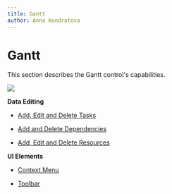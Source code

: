 ```yaml
---
title: Gantt
author: Anna Kondratova
---
```

# Gantt

This section describes the Gantt control's capabilities. 

![](~/interface-elements-for-web/images/Gantt/overview.png)

**Data Editing**

* [Add, Edit and Delete Tasks](gantt/data-editing/manage-tasks.md)

* [Add and Delete Dependencies](gantt/data-editing/manage-dependencies.md)

* [Add, Edit and Delete Resources](gantt/data-editing/manage-resources.md)

**UI Elements**

- [Context Menu](gantt/context-menu.md)

- [Toolbar](gantt/toolbar.md)